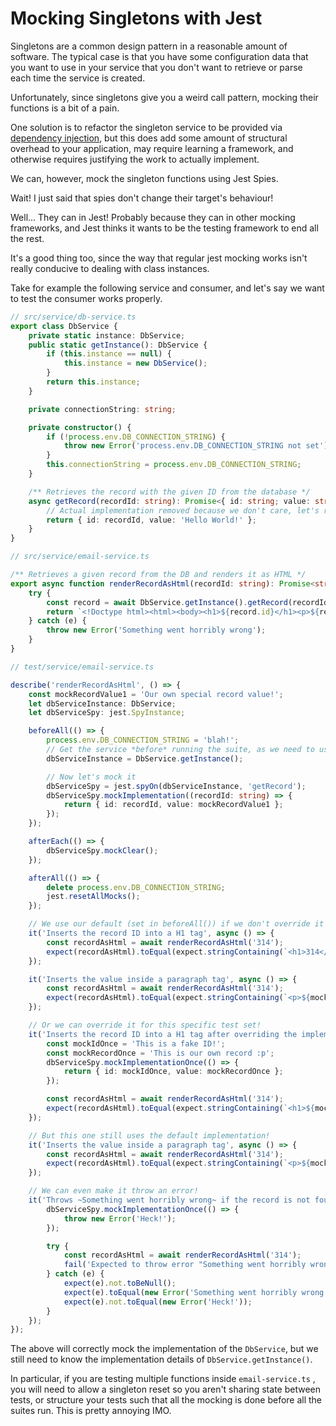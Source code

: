 # Mocking Singletons with Jest

Singletons are a common design pattern in a reasonable amount of software. The typical case is that you have some configuration data that you want to use in your service that you don't want to retrieve or parse each time the service is created.

  

Unfortunately, since singletons give you a weird call pattern, mocking their functions is a bit of a pain.

  

One solution is to refactor the singleton service to be provided via [dependency injection](https://app.clickup.com/6943244/v/dc/6kwgc-1766/6kwgc-72782), but this does add some amount of structural overhead to your application, may require learning a framework, and otherwise requires justifying the work to actually implement.

  

We can, however, mock the singleton functions using Jest Spies.

  

Wait! I just said that spies don't change their target's behaviour!

Well... They can in Jest! Probably because they can in other mocking frameworks, and Jest thinks it wants to be the testing framework to end all the rest.

It's a good thing too, since the way that regular jest mocking works isn't really conducive to dealing with class instances.

  

Take for example the following service and consumer, and let's say we want to test the consumer works properly.

  

```typescript
// src/service/db-service.ts
export class DbService {
	private static instance: DbService;
	public static getInstance(): DbService {
		if (this.instance == null) {
			this.instance = new DbService();
		}
		return this.instance;
	}

	private connectionString: string;

	private constructor() {
		if (!process.env.DB_CONNECTION_STRING) {
			throw new Error('process.env.DB_CONNECTION_STRING not set');
		}
		this.connectionString = process.env.DB_CONNECTION_STRING;
	}

    /** Retrieves the record with the given ID from the database */
	async getRecord(recordId: string): Promise<{ id: string; value: string }> {
		// Actual implementation removed because we don't care, let's return some random string for now.
		return { id: recordId, value: 'Hello World!' };
	}
}
```

  

```typescript
// src/service/email-service.ts

/** Retrieves a given record from the DB and renders it as HTML */
export async function renderRecordAsHtml(recordId: string): Promise<string> {
	try {
		const record = await DbService.getInstance().getRecord(recordId);
		return `<!Doctype html><html><body><h1>${record.id}</h1><p>${record.value}</p></body></html>`;
	} catch (e) {
		throw new Error('Something went horribly wrong');
	}
}
```

  

```typescript
// test/service/email-service.ts

describe('renderRecordAsHtml', () => {
    const mockRecordValue1 = 'Our own special record value!';
	let dbServiceInstance: DbService;
	let dbServiceSpy: jest.SpyInstance;

	beforeAll(() => {
		process.env.DB_CONNECTION_STRING = 'blah!';
		// Get the service *before* running the suite, as we need to use the same class instance to mock it.
		dbServiceInstance = DbService.getInstance();

		// Now let's mock it
		dbServiceSpy = jest.spyOn(dbServiceInstance, 'getRecord');
		dbServiceSpy.mockImplementation((recordId: string) => {
			return { id: recordId, value: mockRecordValue1 };
		});
	});

	afterEach(() => {
		dbServiceSpy.mockClear();
	});

	afterAll(() => {
		delete process.env.DB_CONNECTION_STRING;
		jest.resetAllMocks();
	});

	// We use our default (set in beforeAll()) if we don't override it
	it('Inserts the record ID into a H1 tag', async () => {
		const recordAsHtml = await renderRecordAsHtml('314');
		expect(recordAsHtml).toEqual(expect.stringContaining(`<h1>314</h1>`));
	});

	it('Inserts the value inside a paragraph tag', async () => {
		const recordAsHtml = await renderRecordAsHtml('314');
		expect(recordAsHtml).toEqual(expect.stringContaining(`<p>${mockRecordValue1}</p>`));
	});

	// Or we can override it for this specific test set!
	it('Inserts the record ID into a H1 tag after overriding the implementation', async () => {
		const mockIdOnce = 'This is a fake ID!';
		const mockRecordOnce = 'This is our own record :p';
		dbServiceSpy.mockImplementationOnce(() => {
			return { id: mockIdOnce, value: mockRecordOnce };
		});

		const recordAsHtml = await renderRecordAsHtml('314');
		expect(recordAsHtml).toEqual(expect.stringContaining(`<h1>${mockIdOnce}</h1>`));
	});

	// But this one still uses the default implementation!
	it('Inserts the value inside a paragraph tag', async () => {
		const recordAsHtml = await renderRecordAsHtml('314');
		expect(recordAsHtml).toEqual(expect.stringContaining(`<p>${mockRecordValue1}</p>`));
	});

	// We can even make it throw an error!
	it('Throws ~Something went horribly wrong~ if the record is not found', async () => {
		dbServiceSpy.mockImplementationOnce(() => {
			throw new Error('Heck!');
		});

		try {
			const recordAsHtml = await renderRecordAsHtml('314');
			fail('Expected to throw error "Something went horribly wrong", but did not');
		} catch (e) {
			expect(e).not.toBeNull();
			expect(e).toEqual(new Error('Something went horribly wrong'));
			expect(e).not.toEqual(new Error('Heck!'));
		}
	});
});
```

The above will correctly mock the implementation of the `DbService`, but we still need to know the implementation details of `DbService.getInstance()`.

  

In particular, if you are testing multiple functions inside `email-service.ts` , you will need to allow a singleton reset so you aren't sharing state between tests, or structure your tests such that all the mocking is done before all the suites run. This is pretty annoying IMO.

